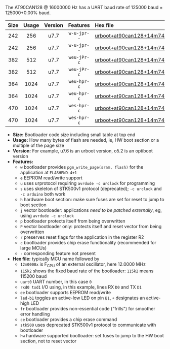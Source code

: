 The AT90CAN128 @ 16000000 Hz has a UART baud rate of 125000 baud = 125000+0.00% baud.

|Size|Usage|Version|Features|Hex file|
|:-:|:-:|:-:|:-:|:--|
|242|256|u7.7|`w-u-jpr--`|[urboot+at90can128+14m7456x++115k2_uart0_rxe0_txe1_led+b5.hex](https://raw.githubusercontent.com/stefanrueger/urboot.hex/main/cores/megacore/at90can128/external_oscillator/fcpu+14m7456_Hz/br++115k2_bps/urboot+at90can128+14m7456x++115k2_uart0_rxe0_txe1_led+b5.hex)|
|242|256|u7.7|`w-u-jpr--`|[urboot+at90can128+14m7456x++115k2_uart1_rxd2_txd3_led+b5.hex](https://raw.githubusercontent.com/stefanrueger/urboot.hex/main/cores/megacore/at90can128/external_oscillator/fcpu+14m7456_Hz/br++115k2_bps/urboot+at90can128+14m7456x++115k2_uart1_rxd2_txd3_led+b5.hex)|
|382|512|u7.7|`weu-jPr-c`|[urboot+at90can128+14m7456x++115k2_uart0_rxe0_txe1_ee_led+b5_fr_ce.hex](https://raw.githubusercontent.com/stefanrueger/urboot.hex/main/cores/megacore/at90can128/external_oscillator/fcpu+14m7456_Hz/br++115k2_bps/urboot+at90can128+14m7456x++115k2_uart0_rxe0_txe1_ee_led+b5_fr_ce.hex)|
|382|512|u7.7|`weu-jPr-c`|[urboot+at90can128+14m7456x++115k2_uart1_rxd2_txd3_ee_led+b5_fr_ce.hex](https://raw.githubusercontent.com/stefanrueger/urboot.hex/main/cores/megacore/at90can128/external_oscillator/fcpu+14m7456_Hz/br++115k2_bps/urboot+at90can128+14m7456x++115k2_uart1_rxd2_txd3_ee_led+b5_fr_ce.hex)|
|364|1024|u7.7|`weu-hpr-c`|[urboot+at90can128+14m7456x++115k2_uart0_rxe0_txe1_ee_led+b5_fr_ce_hw.hex](https://raw.githubusercontent.com/stefanrueger/urboot.hex/main/cores/megacore/at90can128/external_oscillator/fcpu+14m7456_Hz/br++115k2_bps/urboot+at90can128+14m7456x++115k2_uart0_rxe0_txe1_ee_led+b5_fr_ce_hw.hex)|
|364|1024|u7.7|`weu-hpr-c`|[urboot+at90can128+14m7456x++115k2_uart1_rxd2_txd3_ee_led+b5_fr_ce_hw.hex](https://raw.githubusercontent.com/stefanrueger/urboot.hex/main/cores/megacore/at90can128/external_oscillator/fcpu+14m7456_Hz/br++115k2_bps/urboot+at90can128+14m7456x++115k2_uart1_rxd2_txd3_ee_led+b5_fr_ce_hw.hex)|
|470|1024|u7.7|`wes-hpr-c`|[urboot+at90can128+14m7456x++115k2_uart0_rxe0_txe1_ee_led+b5_fr_ce_stk500_hw.hex](https://raw.githubusercontent.com/stefanrueger/urboot.hex/main/cores/megacore/at90can128/external_oscillator/fcpu+14m7456_Hz/br++115k2_bps/urboot+at90can128+14m7456x++115k2_uart0_rxe0_txe1_ee_led+b5_fr_ce_stk500_hw.hex)|
|470|1024|u7.7|`wes-hpr-c`|[urboot+at90can128+14m7456x++115k2_uart1_rxd2_txd3_ee_led+b5_fr_ce_stk500_hw.hex](https://raw.githubusercontent.com/stefanrueger/urboot.hex/main/cores/megacore/at90can128/external_oscillator/fcpu+14m7456_Hz/br++115k2_bps/urboot+at90can128+14m7456x++115k2_uart1_rxd2_txd3_ee_led+b5_fr_ce_stk500_hw.hex)|

- **Size:** Bootloader code size including small table at top end
- **Usage:** How many bytes of flash are needed, ie, HW boot section or a multiple of the page size
- **Version:** For example, u7.6 is an urboot version, o5.2 is an optiboot version
- **Features:**
  + `w` bootloader provides `pgm_write_page(sram, flash)` for the application at `FLASHEND-4+1`
  + `e` EEPROM read/write support
  + `u` uses urprotocol requiring `avrdude -c urclock` for programming
  + `s` uses skeleton of STK500v1 protocol (deprecated); `-c urclock` and `-c arduino` both work
  + `h` hardware boot section: make sure fuses are set for reset to jump to boot section
  + `j` vector bootloader: applications *need to be patched externally*, eg, using `avrdude -c urclock`
  + `p` bootloader protects itself from being overwritten
  + `P` vector bootloader only: protects itself and reset vector from being overwritten
  + `r` preserves reset flags for the application in the register R2
  + `c` bootloader provides chip erase functionality (recommended for large MCUs)
  + `-` corresponding feature not present
- **Hex file:** typically MCU name followed by
  + `12m0000x` is F<sub>CPU</sub> of an external oscillator, here 12.0000 MHz
  + `115k2` shows the fixed baud rate of the bootloader: `115k2` means 115200 baud
  + `uart0` UART number, in this case `0`
  + `rxd0 txd1` I/O using, in this example, lines RX `D0` and TX `D1`
  + `ee` bootloader supports EEPROM read/write
  + `led-b1` toggles an active-low LED on pin `B1`, `+` designates an active-high LED
  + `fr` bootloader provides non-essential code ("frills") for smoother error handling
  + `ce` bootloader provides a chip erase command
  + `stk500` uses deprecated STK500v1 protocol to communicate with bootloader
  + `hw` hardware supported bootloader: set fuses to jump to the HW boot section, not to reset vector
